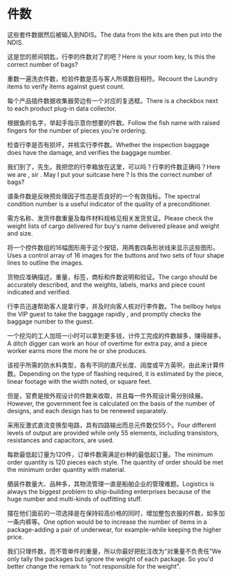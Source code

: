 # 件数

<p><span class="chinese">这些套件数据然后被输入到NDIS。</span><span class="english">The data from the kits are then put into the NDIS.</span></p>

<p><span class="chinese">这是您的房间钥匙，行李的件数对了的吧？</span><span class="english">Here is your room key, Is this the correct number of bags?</span></p>

<p><span class="chinese">重数一遍洗衣件数，检验件数是否与客人所填数目相符。</span><span class="english">Recount the Laundry items to verify items against guest count.</span></p>

<p><span class="chinese">每个产品插件数据收集器旁边有一个对应的复选框。</span><span class="english">There is a checkbox next to each product plug-in data collector.</span></p>

<p><span class="chinese">根据鱼的名字，举起手指示意你想要的件数。</span><span class="english">Follow the fish name with raised fingers for the number of pieces you're ordering.</span></p>

<p><span class="chinese">检查行李是否有损坏，并核实行李件数。</span><span class="english">Whether the inspection baggage does have the damage, and verifies the baggage number.</span></p>

<p><span class="chinese">我们到了，先生。我把您的行李箱放在这里，可以吗？行李的件数正确吗？</span><span class="english">Here we are , sir . May I put your suitcase here ? Is this the correct number of bags?</span></p>

<p><span class="chinese">谱条件数是反映预处理因子性态是否良好的一个有效指标。</span><span class="english">The spectral condition number is a useful indicator of the quality of a preconditioner.</span></p>

<p><span class="chinese">需方名称、发货件数重量及每件材料规格见相关发货贫证。</span><span class="english">Please check the weight lists of cargo delivered for buy's name delivered please and weight and size.</span></p>

<p><span class="chinese">将一个控件数组的16幅图形用于这个按钮，用两套四条形状线来显示这些图形。</span><span class="english">Uses a control array of 16 images for the buttons and two sets of four shape lines to outline the images.</span></p>

<p><span class="chinese">货物应准确描述，重量，标签，商标和件数说明和验证。</span><span class="english">The cargo should be accurately described, and the weights, labels, marks and piece count indicated and verified.</span></p>

<p><span class="chinese">行李员迅速帮助客人提拿行李，并及时向客人核对行李件数。</span><span class="english">The bellboy helps the VIP guest to take the baggage rapidly , and promptly checks the baggage number to the guest.</span></p>

<p><span class="chinese">一个挖沟的工人加班一小时可以拿到更多钱，计件工完成的件数越多，赚得越多。</span><span class="english">A ditch digger can work an hour of overtime for extra pay, and a piece worker earns more the more he or she produces.</span></p>

<p><span class="chinese">该视乎所需的防水料类型，各有不同的直尺长度、阔度或平方英呎，由此来计算件数。</span><span class="english">Depending on the type of flashing required, it is estimated by the piece, linear footage with the width noted, or square feet.</span></p>

<p><span class="chinese">但是，官费是按外观设计的件数来收取，并且每一件外观设计需分别续展。</span><span class="english">However, the government fee is calculated on the basis of the number of designs, and each design has to be renewed separately.</span></p>

<p><span class="chinese">采用反激式直流变换型电路，具有四路输出而总元件数仅55个。</span><span class="english">Four different levels of output are provided while only 55 elements, including transistors, resistances and capacitors, are used.</span></p>

<p><span class="chinese">每款最低起订量为120件，订单件数需满足纱种的最低起订量。</span><span class="english">The minimum order quantity is 120 pieces each style. The quantity of order should be met the minimum order quantity with material.</span></p>

<p><span class="chinese">舾装件数量大、品种多，其物流管理一直是船舶企业的管理难题。</span><span class="english">Logistics is always the biggest problem to ship-building enterprises because of the huge number and multi-kinds of outfitting stuff.</span></p>

<p><span class="chinese">摆在他们面前的一项选择是在保持较高价格的同时，增加整包衣服的件数，如多加一条内裤等。</span><span class="english">One option would be to increase the number of items in a package-adding a pair of underwear, for example-while keeping the higher price.</span></p>

<p><span class="chinese">我们只理件数，而不管单件的重量，所以你最好把批注改为“对重量不负责任”</span><span class="english">We only tally the packages but ignore the weight of each package. So you'd better change the remark to "not responsible for the weight".</span></p>

